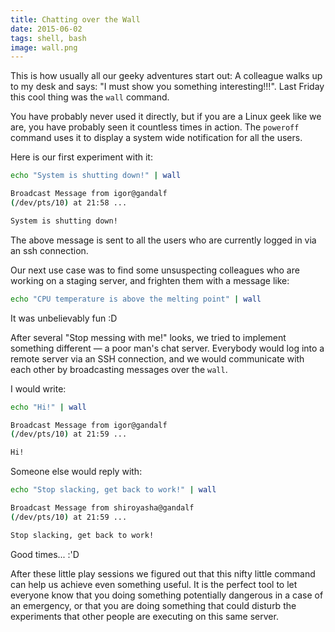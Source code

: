 ```yaml
---
title: Chatting over the Wall
date: 2015-06-02
tags: shell, bash
image: wall.png
---
```


This is how usually all our geeky adventures start out: A colleague walks up to my desk 
and says: "I must show you something interesting!!!". Last Friday this cool thing was 
the `wall` command.

You have probably never used it directly, but if you are a Linux geek like we are, you have probably
seen it countless times in action. The `poweroff` command uses it to display a system wide
notification for all the users.

Here is our first experiment with it:

``` sh
echo "System is shutting down!" | wall

Broadcast Message from igor@gandalf
(/dev/pts/10) at 21:58 ...         

System is shutting down!           
```

The above message is sent to all the users who are currently logged in
via an ssh connection.

Our next use case was to find some unsuspecting colleagues who are working on a staging
server, and frighten them with a message like:

``` sh
echo "CPU temperature is above the melting point" | wall
```

It was unbelievably fun :D

After several "Stop messing with me!" looks, we tried to implement something different &mdash; 
a poor man's chat server.
Everybody would log into a remote server via an SSH connection, and we would communicate
with each other by broadcasting messages over the `wall`.

I would write:

``` sh
echo "Hi!" | wall

Broadcast Message from igor@gandalf  
(/dev/pts/10) at 21:59 ...         

Hi!                                
```

Someone else would reply with:

``` sh
echo "Stop slacking, get back to work!" | wall

Broadcast Message from shiroyasha@gandalf 
(/dev/pts/10) at 21:59 ...                

Stop slacking, get back to work!          
```

Good times... :'D

After these little play sessions we figured out that this nifty little command can help
us achieve even something useful. It is the perfect tool to let everyone know that you
doing something potentially dangerous in a case of an emergency, or that you are 
doing something that could disturb the experiments that other people are executing on
this same server.
